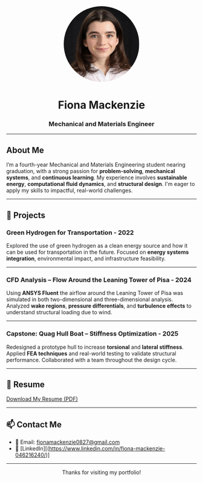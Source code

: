<p align="center">
  <img src="fiona.jpg" alt="Fiona Mackenzie" width="200" style="border-radius: 50%; border: 2px solid white;">
</p>

<h1 align="center"> Fiona Mackenzie</h1>
<h3 align="center">Mechanical and Materials Engineer</h3>

---

## About Me

I’m a fourth-year Mechanical and Materials Engineering student nearing graduation, with a strong passion for **problem-solving**, **mechanical systems**, and **continuous learning**. My experience involves **sustainable energy**, **computational fluid dynamics**, and **structural design**. I'm eager to apply my skills to impactful, real-world challenges.

---

## 🔧 Projects

###  Green Hydrogen for Transportation  - 2022
Explored the use of green hydrogen as a clean energy source and how it can be used for transportation in the future. Focused on **energy systems integration**, environmental impact, and infrastructure feasibility.

---

###  CFD Analysis – Flow Around the Leaning Tower of Pisa  - 2024
Using **ANSYS Fluent** the airflow around the Leaning Tower of Pisa was simulated in both two-dimensional and three-dimensional analysis. Analyzed **wake regions**, **pressure differentials**, and **turbulence effects** to understand structural loading due to wind.

---

###  Capstone: Quag Hull Boat – Stiffness Optimization  - 2025
Redesigned a prototype hull to increase **torsional** and **lateral stiffness**. Applied **FEA techniques** and real-world testing to validate structural performance. Collaborated with a team throughout the design cycle.

---

## 📄 Resume

[Download My Resume (PDF)](https://link-to-your-resume.pdf)

---

## 📫 Contact Me

- 📧 Email: fionamackenzie0827@gmail.com 
- 🔗 [LinkedIn][(https://www.linkedin.com/in/fiona-mackenzie-046216240/)]

---

<p align="center">Thanks for visiting my portfolio!</p>
